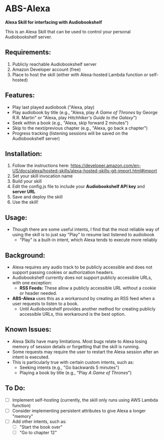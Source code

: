 # ABS-Alexa

**Alexa Skill for interfacing with Audiobookshelf**

This is an Alexa Skill that can be used to control your personal Audiobookshelf server.

## Requirements:
1. Publicly reachable Audiobookshelf server
2. Amazon Developer account (free)
3. Place to host the skill (either with Alexa-hosted Lambda function or self-hosted)

## Features:
- Play last played audiobook ("Alexa, play)
- Play audiobook by title (e.g., "Alexa, play *A Game of Thrones* by George R.R. Martin" or "Alexa, play *Hitchhiker's Guide to the Galaxy*")
- Seek within a book (e.g., "Alexa, skip forward 2 minutes")
- Skip to the next/previous chapter (e.g., "Alexa, go back a chapter")
- Progress tracking (listening sessions will be saved on the Audiobookshelf server)

## Installation:
1) Follow the instructions here: https://developer.amazon.com/en-US/docs/alexa/hosted-skills/alexa-hosted-skills-git-import.html#import
2) Set your skill invocation name
3) Build your skill
4) Edit the config.js file to include your **Audiobookshelf API key** and **server URL**
5) Save and deploy the skill
6) Use the skill!

## Usage:
- Though there are some useful intents, I find that the most reliable way of using the skill is to just say "Play" to resume last listened to audiobook
  - "Play" is a built-in intent, which Alexa tends to execute more reliably

## Background:
- Alexa requires any audio track to be publicly accessible and does not support passing cookies or authorization headers.
- Audiobookshelf currently does not support publicly accessible URLs, with one exception:
  - **RSS Feeds:** These allow a publicly accessible URL without a cookie or header needed.
- **ABS-Alexa** uses this as a workaround by creating an RSS feed when a user requests to listen to a book.
  - Until Audiobookshelf provides another method for creating publicly accessible URLs, this workaround is the best option.

## Known Issues:
- Alexa Skills have many limitations. Most bugs relate to Alexa losing memory of session details or forgetting that the skill is running.
- Some requests may require the user to restart the Alexa session after an intent is executed.
- This is particularly true with certain custom intents, such as:
  - Seeking intents (e.g., "Go backwards 5 minutes")
  - Playing a book by title (e.g., "Play *A Game of Thrones*")

## To Do:
- [ ] Implement self-hosting (currently, the skill only runs using AWS Lambda function)
- [ ] Consider implementing persistent attributes to give Alexa a longer "memory"
- [ ] Add other intents, such as:
  - [ ] "Start the book over"
  - [ ] "Go to chapter 12"
